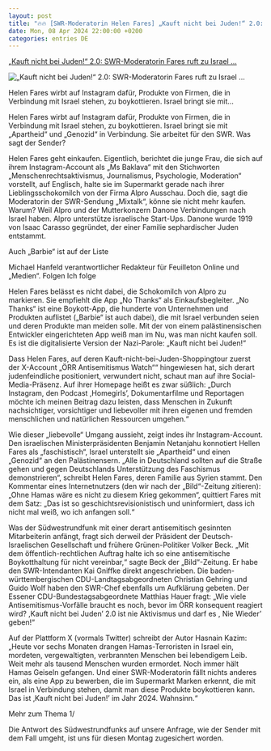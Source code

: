 ```yaml
---
layout: post
title: "🔥🔥 [SWR-Moderatorin Helen Fares] „Kauft nicht bei Juden!“ 2.0: SWR-Moderatorin Fares ruft zu Israel ..."
date: Mon, 08 Apr 2024 22:00:00 +0200
categories: entries DE
---
```

[„Kauft nicht bei Juden!“ 2.0: SWR-Moderatorin Fares ruft zu Israel ...](https://www.faz.net/aktuell/feuilleton/medien/swr-moderatorin-helen-fares-wirbt-fuer-israel-boykott-was-sagt-der-sender-19639318.html)

![„Kauft nicht bei Juden!“ 2.0: SWR-Moderatorin Fares ruft zu Israel ...](https://media0.faz.net/ppmedia/aktuell/2408176150/1.9639636/facebook_teaser/helen-fares-bei-einer-premiere.jpg)

Helen Fares wirbt auf Instagram dafür, Produkte von Firmen, die in Verbindung mit Israel stehen, zu boykottieren. Israel bringt sie mit...

Helen Fares wirbt auf Instagram dafür, Produkte von Firmen, die in Verbindung mit Israel stehen, zu boykottieren. Israel bringt sie mit „Apartheid“ und „Genozid“ in Verbindung. Sie arbeitet für den SWR. Was sagt der Sender?

Helen Fares geht einkaufen. Eigentlich, berichtet die junge Frau, die sich auf ihrem Instagram-Account als „Ms Baklava“ mit den Stichworten „Menschenrechtsaktivismus, Journalismus, Psychologie, Moderation“ vorstellt, auf Englisch, halte sie im Supermarkt gerade nach ihrer Lieblingsschokomilch von der Firma Alpro Ausschau. Doch die, sagt die Moderatorin der SWR-Sendung „Mixtalk“, könne sie nicht mehr kaufen. Warum? Weil Alpro und der Mutterkonzern Danone Verbindungen nach Israel haben. Alpro unterstütze israelische Start-Ups. Danone wurde 1919 von Isaac Carasso gegründet, der einer Familie sephardischer Juden entstammt.

Auch „Barbie“ ist auf der Liste

Michael Hanfeld verantwortlicher Redakteur für Feuilleton Online und „Medien“. Folgen Ich folge

Helen Fares belässt es nicht dabei, die Schokomilch von Alpro zu markieren. Sie empfiehlt die App „No Thanks“ als Einkaufsbegleiter. „No Thanks“ ist eine Boykott-App, die hunderte von Unternehmen und Produkten auflistet („Barbie“ ist auch dabei), die mit Israel verbunden seien und deren Produkte man meiden solle. Mit der von einem palästinensischen Entwickler eingerichteten App weiß man im Nu, was man nicht kaufen soll. Es ist die digitalisierte Version der Nazi-Parole: „Kauft nicht bei Juden!“

Dass Helen Fares, auf deren Kauft-nicht-bei-Juden-Shoppingtour zuerst der X-Account „ÖRR Antisemitismus Watch““ hingewiesen hat, sich derart judenfeindliche positioniert, verwundert nicht, schaut man auf ihre Social-Media-Präsenz. Auf ihrer Homepage heißt es zwar süßlich: „Durch Instagram, den Podcast ,Homegirls’, Dokumentarfilme und Reportagen möchte ich meinen Beitrag dazu leisten, dass Menschen in Zukunft nachsichtiger, vorsichtiger und liebevoller mit ihren eigenen und fremden menschlichen und natürlichen Ressourcen umgehen.“

Wie dieser „liebevolle“ Umgang aussieht, zeigt indes ihr Instagram-Account. Den israelischen Ministerpräsidenten Benjamin Netanjahu konnotiert Hellen Fares als „faschistisch“, Israel unterstellt sie „Apartheid“ und einen „Genozid“ an den Palästinensern. „Alle in Deutschland sollten auf die Straße gehen und gegen Deutschlands Unterstützung des Faschismus demonstrieren“, schreibt Helen Fares, deren Familie aus Syrien stammt. Den Kommentar eines Internetnutzers (den wir nach der „Bild“-Zeitung zitieren): „Ohne Hamas wäre es nicht zu diesem Krieg gekommen“, quittiert Fares mit dem Satz: „Das ist so geschichtsrevisionistisch und uninformiert, dass ich nicht mal weiß, wo ich anfangen soll.“

Was der Südwestrundfunk mit einer derart antisemitisch gesinnten Mitarbeiterin anfängt, fragt sich derweil der Präsident der Deutsch-Israelischen Gesellschaft und frühere Grünen-Politiker Volker Beck. „Mit dem öffentlich-rechtlichen Auftrag halte ich so eine antisemitische Boykotthaltung für nicht vereinbar,“ sagte Beck der „Bild“-Zeitung. Er habe den SWR-Intendanten Kai Gniffke direkt angeschrieben. Die baden-württembergischen CDU-Landtagsabgeordneten Christian Gehring und Guido Wolf haben den SWR-Chef ebenfalls um Aufklärung gebeten. Der Essener CDU-Bundestagsabgeordnete Matthias Hauer fragt: „Wie viele Antisemitismus-Vorfälle braucht es noch, bevor im ÖRR konsequent reagiert wird? ,Kauft nicht bei Juden’ 2.0 ist nie Aktivismus und darf es , Nie Wieder’ geben!“

Auf der Plattform X (vormals Twitter) schreibt der Autor Hasnain Kazim: „Heute vor sechs Monaten drangen Hamas-Terroristen in Israel ein, mordeten, vergewaltigten, verbrannten Menschen bei lebendigem Leib. Weit mehr als tausend Menschen wurden ermordet. Noch immer hält Hamas Geiseln gefangen. Und einer SWR-Moderatorin fällt nichts anderes ein, als eine App zu bewerben, die im Supermarkt Marken erkennt, die mit Israel in Verbindung stehen, damit man diese Produkte boykottieren kann. Das ist ‚Kauft nicht bei Juden!’ im Jahr 2024. Wahnsinn.“

Mehr zum Thema 1/

Die Antwort des Südwestrundfunks auf unsere Anfrage, wie der Sender mit dem Fall umgeht, ist uns für diesen Montag zugesichert worden.

